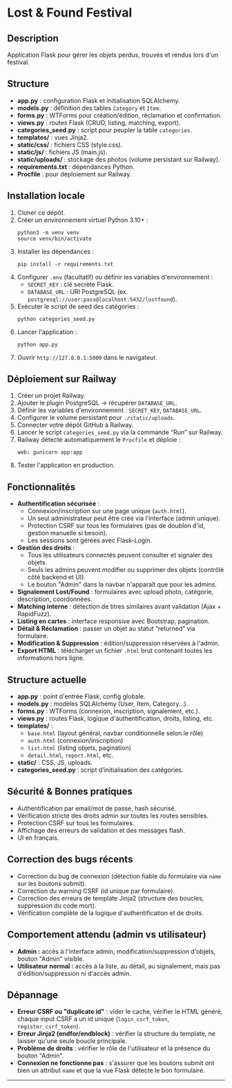 # Lost & Found Festival

## Description

Application Flask pour gérer les objets perdus, trouvés et rendus lors d'un festival.

## Structure

- **app.py** : configuration Flask et initialisation SQLAlchemy.
- **models.py** : définition des tables `Category` et `Item`.
- **forms.py** : WTForms pour création/édition, réclamation et confirmation.
- **views.py** : routes Flask (CRUD, listing, matching, export).
- **categories_seed.py** : script pour peupler la table `categories`.
- **templates/** : vues Jinja2.
- **static/css/** : fichiers CSS (style.css).
- **static/js/** : fichiers JS (main.js).
- **static/uploads/** : stockage des photos (volume persistant sur Railway).
- **requirements.txt** : dépendances Python.
- **Procfile** : pour déploiement sur Railway.

## Installation locale

1. Cloner ce dépôt.
2. Créer un environnement virtuel Python 3.10+ :
   ```
   python3 -m venv venv
   source venv/bin/activate
   ```
3. Installer les dépendances :
   ```
   pip install -r requirements.txt
   ```
4. Configurer `.env` (facultatif) ou définir les variables d'environnement :
   - `SECRET_KEY` : clé secrète Flask.
   - `DATABASE_URL` : URI PostgreSQL (ex. `postgresql://user:pass@localhost:5432/lostfound`).
5. Exécuter le script de seed des catégories :
   ```
   python categories_seed.py
   ```
6. Lancer l'application :
   ```
   python app.py
   ```
7. Ouvrir `http://127.0.0.1:5000` dans le navigateur.

## Déploiement sur Railway

1. Créer un projet Railway.
2. Ajouter le plugin PostgreSQL → récupérer `DATABASE_URL`.
3. Définir les variables d'environnement : `SECRET_KEY`, `DATABASE_URL`.
4. Configurer le volume persistant pour `./static/uploads`.
5. Connecter votre dépôt GitHub à Railway.
6. Lancer le script `categories_seed.py` via la commande “Run” sur Railway.
7. Railway détecte automatiquement le `Procfile` et déploie :
   ```
   web: gunicorn app:app
   ```
8. Tester l'application en production.

## Fonctionnalités

- **Authentification sécurisée** :
  - Connexion/inscription sur une page unique (`auth.html`).
  - Un seul administrateur peut être créé via l'interface (admin unique).
  - Protection CSRF sur tous les formulaires (pas de doublon d'id, gestion manuelle si besoin).
  - Les sessions sont gérées avec Flask-Login.
- **Gestion des droits** :
  - Tous les utilisateurs connectés peuvent consulter et signaler des objets.
  - Seuls les admins peuvent modifier ou supprimer des objets (contrôlé côté backend et UI).
  - Le bouton "Admin" dans la navbar n'apparaît que pour les admins.
- **Signalement Lost/Found** : formulaires avec upload photo, catégorie, description, coordonnées.
- **Matching interne** : détection de titres similaires avant validation (Ajax + RapidFuzz).
- **Listing en cartes** : interface responsive avec Bootstrap, pagination.
- **Détail & Réclamation** : passer un objet au statut “returned” via formulaire.
- **Modification & Suppression** : édition/suppression réservées à l'admin.
- **Export HTML** : télécharger un fichier `.html` brut contenant toutes les informations hors ligne.

## Structure actuelle

- **app.py** : point d'entrée Flask, config globale.
- **models.py** : modèles SQLAlchemy (User, Item, Category...).
- **forms.py** : WTForms (connexion, inscription, signalement, etc.).
- **views.py** : routes Flask, logique d'authentification, droits, listing, etc.
- **templates/** :
  - `base.html` (layout général, navbar conditionnelle selon le rôle)
  - `auth.html` (connexion/inscription)
  - `list.html` (listing objets, pagination)
  - `detail.html`, `report.html`, etc.
- **static/** : CSS, JS, uploads.
- **categories_seed.py** : script d'initialisation des catégories.

## Sécurité & Bonnes pratiques

- Authentification par email/mot de passe, hash sécurisé.
- Vérification stricte des droits admin sur toutes les routes sensibles.
- Protection CSRF sur tous les formulaires.
- Affichage des erreurs de validation et des messages flash.
- UI en français.

## Correction des bugs récents

- Correction du bug de connexion (détection fiable du formulaire via `name` sur les boutons submit).
- Correction du warning CSRF (id unique par formulaire).
- Correction des erreurs de template Jinja2 (structure des boucles, suppression du code mort).
- Vérification complète de la logique d'authentification et de droits.

## Comportement attendu (admin vs utilisateur)

- **Admin :** accès à l'interface admin, modification/suppression d'objets, bouton "Admin" visible.
- **Utilisateur normal :** accès à la liste, au détail, au signalement, mais pas d'édition/suppression ni d'accès admin.

## Dépannage

- **Erreur CSRF ou "duplicate id"** : vider le cache, vérifier le HTML généré, chaque input CSRF a un id unique (`login_csrf_token`, `register_csrf_token`).
- **Erreur Jinja2 (endfor/endblock)** : vérifier la structure du template, ne laisser qu'une seule boucle principale.
- **Problème de droits** : vérifier le rôle de l'utilisateur et la présence du bouton "Admin".
- **Connexion ne fonctionne pas** : s'assurer que les boutons submit ont bien un attribut `name` et que la vue Flask détecte le bon formulaire.

---
